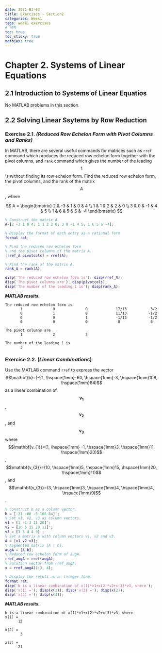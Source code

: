 ```yaml
---
date: 2021-03-03
title: Exercises - Section2
categories: Week1
tags: week1 exercises
# 목차
toc: true  
toc_sticky: true
mathjax: true
---
```


# Chapter 2. Systems of Linear Equations

## 2.1 Introduction to Systems of Linear Equatios

No MATLAB problems in this section.

## 2.2 Solving Linear Ssytems by Row Reduction

### Exercise 2.1. *(Reduced Row Echelon Form with Pivot Columns and Ranks)*

In MATLAB, there are several useful commands for matrices such as `rref`
command which produces the reduced row echelon form together with the
pivot columns, and `rank` command which gives the number of the leading
$$1$$'s without finding its row echelon form. Find the reduced row echelon form, the pivot columns, and the rank of the matrix $$A$$, where

$$
A = 
\begin{bmatrix}
2 & -3 & 1 & 0 & 4 \\
1 & 1 & 2 & 2 & 0 \\
3 & 0 & -1 & 4 & 5 \\
1 & 6 & 5 & 6 & -4
\end{bmatrix}
$$

```matlab
% Construct the matrix A.
A=[2 -3 1 0 4; 1 1 2 2 0; 3 0 -1 4 5; 1 6 5 6 -4]; 

% Display the format of each entry as a rational form
format rat; 

% Find the reduced row echelon form 
% and the pivot columns of the matrix A.
[rref_A pivotcols] = rref(A);

% Find the rank of the matrix A.
rank_A = rank(A); 

disp('The reduced row echelon form is'); disp(rref_A);
disp('The pivot columns are'); disp(pivotcols);
disp('The number of the leading 1 is'); disp(rank_A);
```

***MATLAB results.***
```
The reduced row echelon form is
       1              0              0             17/13           3/2     
       0              1              0             11/13          -1/2     
       0              0              1             -1/13          -1/2     
       0              0              0              0              0       

The pivot columns are
       1              2              3       

The number of the leading 1 is
       3       
```


### Exercise 2.2. (*Linear Combinations*)

Use the MATLAB command `rref` to express the
vector $$\mathbf{b}=(-21, \hspace{1mm}-60, \hspace{1mm}-3, \hspace{1mm}108, \hspace{1mm}84)$$ as a linear combination of $$\mathbf{v_{1}}$$, $$\mathbf{v_{2}}$$, and $$\mathbf{v_{3}}$$ where $$\mathbf{v_{1}}=(1, \hspace{1mm} -1, \hspace{1mm}3, \hspace{1mm}11, \hspace{1mm}20)$$, $$\mathbf{v_{2}}=(10, \hspace{1mm}5, \hspace{1mm}15, \hspace{1mm}20, \hspace{1mm}11)$$, and $$\mathbf{v_{3}}=(3, \hspace{1mm}3, \hspace{1mm}4, \hspace{1mm}4, \hspace{1mm}9)$$.

```matlab
% Construct b as a column vector.
b = [-21 -60 -3 108 84]';
% Set v1, v2, v3 as column vectors. 
v1 = [1 -1 3 11 20]'; 
v2 = [10 5 15 20 11]'; 
v3 = [3 3 4 4 9]';
% Set a matrix A with column vectors v1, v2 and v3. 
A = [v1 v2 v3]; 
% Augmented matrix [A | b].
augA = [A b]; 
% Reduced row echelon form of augA.
rref_augA = rref(augA);
% Solution vector from rref_augA. 
x = rref_augA(1:3, 4); 

% Display the result as an integer form.
format rat; 
disp('b is a linear combination of x(1)*v1+x(2)*v2+x(3)*v3, where');
disp('x(1) ='); disp(x(1)); disp('x(2) ='); disp(x(2));
disp('x(3) ='); disp(x(3));
```

***MATLAB results.***
```
b is a linear combination of x(1)*v1+x(2)*v2+x(3)*v3, where
x(1) =
      12       

x(2) =
       3       

x(3) =
     -21   
```